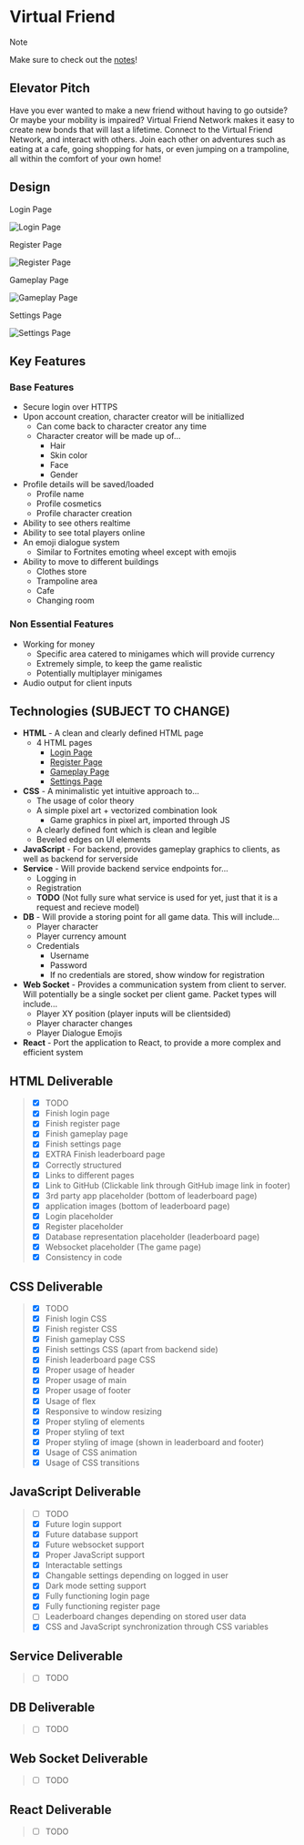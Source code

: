# **Virtual Friend**

> [!NOTE]
> Make sure to check out the [notes](/For%20Class/notes.md)!

## Elevator Pitch

Have you ever wanted to make a new friend without having to go outside? Or maybe your mobility is impaired? Virtual Friend Network makes it easy to create new bonds that will last a lifetime. Connect to the Virtual Friend Network, and interact with others. Join each other on adventures such as eating at a cafe, going shopping for hats, or even jumping on a trampoline, all within the comfort of your own home!

## Design

Login Page

![Login Page](/Pictures/Planning/VFLoginPage.jpeg)

Register Page

![Register Page](/Pictures/Planning/VFRegisterPage.jpeg)

Gameplay Page

![Gameplay Page](/Pictures/Planning/VFGameplayPage.jpeg)

Settings Page

![Settings Page](/Pictures/Planning/VFSettingsPage.jpeg)

## Key Features
### Base Features
- Secure login over HTTPS
- Upon account creation, character creator will be initiallized
  - Can come back to character creator any time
  - Character creator will be made up of...
    - Hair
    - Skin color
    - Face
    - Gender
- Profile details will be saved/loaded
  - Profile name
  - Profile cosmetics
  - Profile character creation
- Ability to see others realtime
- Ability to see total players online
- An emoji dialogue system
  - Similar to Fortnites emoting wheel except with emojis
- Ability to move to different buildings
  - Clothes store
  - Trampoline area
  - Cafe
  - Changing room

### Non Essential Features
- Working for money
  - Specific area catered to minigames which will provide currency
  - Extremely simple, to keep the game realistic
  - Potentially multiplayer minigames
- Audio output for client inputs

## Technologies (SUBJECT TO CHANGE)

- **HTML** - A clean and clearly defined HTML page
  - 4 HTML pages
    - [Login Page](/Pictures/Planning/VFLoginPage.jpeg)
    - [Register Page](/Pictures/Planning/VFRegisterPage.jpeg)
    - [Gameplay Page](/Pictures/Planning/VFGameplayPage.jpeg)
    - [Settings Page](/Pictures/Planning/VFSettingsPage.jpeg)
- **CSS** - A minimalistic yet intuitive approach to...
  - The usage of color theory
  - A simple pixel art + vectorized combination look
    - Game graphics in pixel art, imported through JS
  - A clearly defined font which is clean and legible
  - Beveled edges on UI elements
- **JavaScript** - For backend, provides gameplay graphics to clients, as well as backend for serverside
- **Service** - Will provide backend service endpoints for...
  - Logging in
  - Registration
  - **TODO** (Not fully sure what service is used for yet, just that it is a request and recieve model)
- **DB** - Will provide a storing point for all game data. This will include...
  - Player character
  - Player currency amount
  - Credentials
    - Username
    - Password
    - If no credentials are stored, show window for registration
- **Web Socket** - Provides a communication system from client to server. Will potentially be a single socket per client game. Packet types will include...
  - Player XY position (player inputs will be clientsided)
  - Player character changes
  - Player Dialogue Emojis
- **React** - Port the application to React, to provide a more complex and efficient system

## HTML Deliverable

> - [x] TODO
> - [x] Finish login page
> - [x] Finish register page
> - [x] Finish gameplay page
> - [x] Finish settings page
> - [x] EXTRA Finish leaderboard page
> - [x] Correctly structured
> - [x] Links to different pages
> - [x] Link to GitHub (Clickable link through GitHub image link in footer)
> - [x] 3rd party app placeholder (bottom of leaderboard page)
> - [x] application images (bottom of leaderboard page)
> - [x] Login placeholder
> - [x] Register placeholder
> - [x] Database representation placeholder (leaderboard page)
> - [x] Websocket placeholder (The game page)
> - [x] Consistency in code


## CSS Deliverable

> - [x] TODO
> - [x] Finish login CSS
> - [x] Finish register CSS
> - [x] Finish gameplay CSS
> - [x] Finish settings CSS (apart from backend side)
> - [x] Finish leaderboard page CSS
> - [x] Proper usage of header
> - [x] Proper usage of main
> - [x] Proper usage of footer
> - [x] Usage of flex
> - [x] Responsive to window resizing
> - [x] Proper styling of elements
> - [x] Proper styling of text
> - [x] Proper styling of image (shown in leaderboard and footer)
> - [x] Usage of CSS animation
> - [x] Usage of CSS transitions

## JavaScript Deliverable

> - [ ] TODO
> - [x] Future login support
> - [x] Future database support
> - [x] Future websocket support
> - [x] Proper JavaScript support
> - [x] Interactable settings
> - [x] Changable settings depending on logged in user
> - [x] Dark mode setting support
> - [x] Fully functioning login page
> - [x] Fully functioning register page
> - [ ] Leaderboard changes depending on stored user data
> - [x] CSS and JavaScript synchronization through CSS variables

## Service Deliverable

> - [ ] TODO

## DB Deliverable

> - [ ] TODO

## Web Socket Deliverable

> - [ ] TODO

## React Deliverable

> - [ ] TODO
